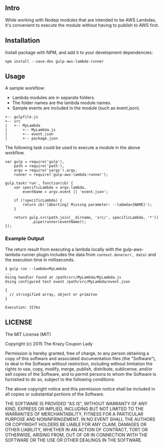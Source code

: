 ## Intro

While working with Nodejs modules that are intended to be AWS Lambdas, it's convenient to execute the module without having to publish to AWS first.


## Installation

Install package with NPM, and add it to your development dependencies:

```npm install --save-dev gulp-aws-lambda-runner```

## Usage
A sample workflow:

* Lambda modules are in separate folders.
* The folder names are the lambda module names.
* Sample events are included in the module (such as event.json).

```.
+-- gulpfile.js
+-- src
|   +-- MyLambda
|       +-- MyLambda.js
|       +-- event.json
|       +-- package.json
```

The following task could be used to execute a module in the above workflow.

```
var gulp = require('gulp'),
	path = require('path'),
	argv = require('yargs').argv,
	runner = require('gulp-aws-lambda-runner');
    
gulp.task('run', function(cb) {
	var specificLambda = argv.lambda,
		eventName = argv.event || 'event.json';

	if (!specificLambda) {
		return cb('[Aborting] Missing parameter: --labmda={NAME}');
	}

	return gulp.src(path.join(__dirname, 'src/', specificLambda, '*'))
			.pipe(runner(eventName));
});
```



### Example Output
The return result from executing a lambda locally with the gulp-aws-lambda-runner plugin includes the data from ```context.done(err, data)``` and the execution time in milliseconds.

```
$ gulp run --lambda=MyLambda
... 
Using handler found at /path/src/MyLambda/MyLambda.js
Using configured test event /path/src/MyLambda/event.json

{
  // stringified array, object or primitve
}
  
Execution: 317ms
```

## LICENSE

The MIT License (MIT)

Copyright (c) 2015 The Krazy Coupon Lady

Permission is hereby granted, free of charge, to any person obtaining a copy
of this software and associated documentation files (the "Software"), to deal
in the Software without restriction, including without limitation the rights
to use, copy, modify, merge, publish, distribute, sublicense, and/or sell
copies of the Software, and to permit persons to whom the Software is
furnished to do so, subject to the following conditions:

The above copyright notice and this permission notice shall be included in all
copies or substantial portions of the Software.

THE SOFTWARE IS PROVIDED "AS IS", WITHOUT WARRANTY OF ANY KIND, EXPRESS OR
IMPLIED, INCLUDING BUT NOT LIMITED TO THE WARRANTIES OF MERCHANTABILITY,
FITNESS FOR A PARTICULAR PURPOSE AND NONINFRINGEMENT. IN NO EVENT SHALL THE
AUTHORS OR COPYRIGHT HOLDERS BE LIABLE FOR ANY CLAIM, DAMAGES OR OTHER
LIABILITY, WHETHER IN AN ACTION OF CONTRACT, TORT OR OTHERWISE, ARISING FROM,
OUT OF OR IN CONNECTION WITH THE SOFTWARE OR THE USE OR OTHER DEALINGS IN THE
SOFTWARE.

